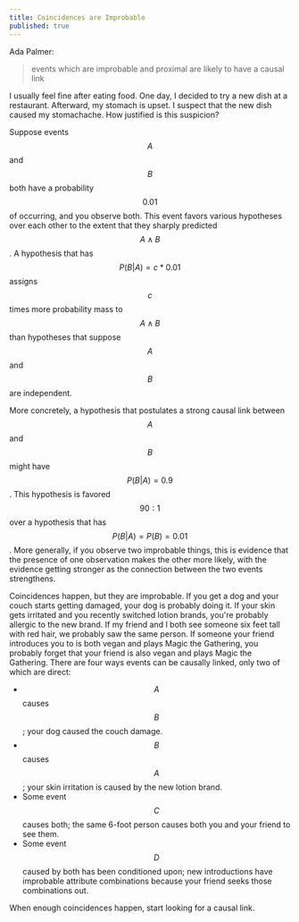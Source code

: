 ```yaml
---
title: Coincidences are Improbable
published: true
---
```


Ada Palmer:

> events which are improbable and proximal are likely to have a causal link

I usually feel fine after eating food. One day, I decided to try a new dish at a restaurant. Afterward, my stomach is upset. I suspect that the new dish caused my stomachache. How justified is this suspicion?

Suppose events $$A$$ and $$B$$ both have a probability $$0.01$$ of occurring, and you observe both. This event favors various hypotheses over each other to the extent that they sharply predicted $$A \land B$$. A hypothesis that has $$P(B|A) = c * 0.01$$ assigns $$c$$ times more probability mass to $$A \land B$$ than hypotheses that suppose $$A$$ and $$B$$ are independent.

More concretely, a hypothesis that postulates a strong causal link between $$A$$ and $$B$$ might have $$P(B|A) = 0.9$$. This hypothesis is favored $$90:1$$ over a hypothesis that has $$P(B|A) = P(B) = 0.01$$. More generally, if you observe two improbable things, this is evidence that the presence of one observation makes the other more likely, with the evidence getting stronger as the connection between the two events strengthens.

Coincidences happen, but they are improbable. If you get a dog and your couch starts getting damaged, your dog is probably doing it. If your skin gets irritated and you recently switched lotion brands, you're probably allergic to the new brand. If my friend and I both see someone six feet tall with red hair, we probably saw the same person. If someone your friend introduces you to is both vegan and plays Magic the Gathering, you probably forget that your friend is also vegan and plays Magic the Gathering.
There are four ways events can be causally linked, only two of which are direct:

- $$A$$ causes $$B$$; your dog caused the couch damage.
- $$B$$ causes $$A$$; your skin irritation is caused by the new lotion brand.
- Some event $$C$$ causes both; the same 6-foot person causes both you and your friend to see them.
- Some event $$D$$ caused by both has been conditioned upon; new introductions have improbable attribute combinations because your friend seeks those combinations out.

When enough coincidences happen, start looking for a causal link.